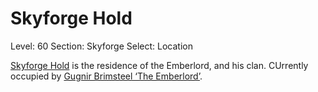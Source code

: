 # Skyforge Hold

Level: 60
Section: Skyforge
Select: Location

[Skyforge Hold](Skyforge%20Hold%2020775a22781a809fbad1d00fc8a18adb.md) is the residence of the Emberlord, and his clan. CUrrently occupied by [Gugnir Brimsteel ‘The Emberlord’](Gugnir%20Brimsteel%20%E2%80%98The%20Emberlord%E2%80%99%2020775a22781a8084ae1ac29765d19ec8.md).